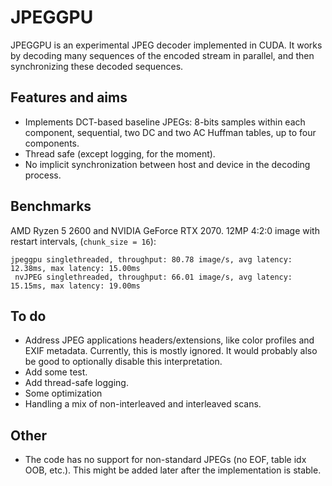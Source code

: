 # JPEGGPU

JPEGGPU is an experimental JPEG decoder implemented in CUDA. It works by decoding many sequences of the encoded stream in parallel, and then synchronizing these decoded sequences.

## Features and aims

- Implements DCT-based baseline JPEGs: 8-bits samples within each component, sequential, two DC and two AC Huffman tables, up to four components.
- Thread safe (except logging, for the moment).
- No implicit synchronization between host and device in the decoding process.

## Benchmarks

AMD Ryzen 5 2600 and NVIDIA GeForce RTX 2070. 12MP 4:2:0 image with restart intervals, (`chunk_size = 16`):

```shell
jpeggpu singlethreaded, throughput: 80.78 image/s, avg latency: 12.38ms, max latency: 15.00ms
 nvJPEG singlethreaded, throughput: 66.01 image/s, avg latency: 15.15ms, max latency: 19.00ms
```

## To do

- Address JPEG applications headers/extensions, like color profiles and EXIF metadata. Currently, this is mostly ignored. It would probably also be good to optionally disable this interpretation.
- Add some test.
- Add thread-safe logging.
- Some optimization
- Handling a mix of non-interleaved and interleaved scans.

## Other

- The code has no support for non-standard JPEGs (no EOF, table idx OOB, etc.). This might be added later after the implementation is stable.
